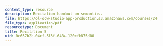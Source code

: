```yaml
---
content_type: resource
description: Recitation handout on semantics.
file: https://ol-ocw-studio-app-production.s3.amazonaws.com/courses/24-973-advanced-semantics-spring-2009/0c657b2b04cf5f3f6434120cfb875d00_MIT24_973s09_rec05.pdf
file_type: application/pdf
resourcetype: Document
title: Recitation 5
uid: 0c657b2b-04cf-5f3f-6434-120cfb875d00
---
```

